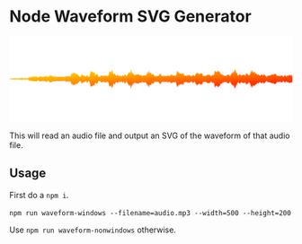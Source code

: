 # Node Waveform SVG Generator

![sample svg](./example/ingydar.mp3.svg)

This will read an audio file and output an SVG of the waveform of that audio
file.

## Usage

First do a `npm i`.

`npm run waveform-windows --filename=audio.mp3 --width=500 --height=200`

Use `npm run waveform-nonwindows` otherwise.
